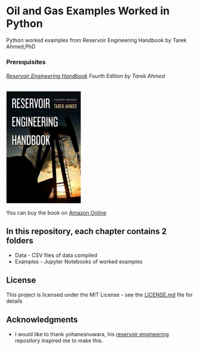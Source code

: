 # Oil and Gas Examples Worked in Python 

Python worked examples from Reservoir Engineering Handbook by Tarek Ahmed,PhD

### Prerequisites

###### [Reservoir Engineering Handbook](https://www.amazon.com/Reservoir-Engineering-Handbook-Tarek-Ahmed/dp/0128136499/ref=pd_vtp_14_2/132-7503470-2764465?_encoding=UTF8&pd_rd_i=0128136499&pd_rd_r=22e13e5b-d434-4cd2-a09b-8603359723bb&pd_rd_w=jSomx&pd_rd_wg=0Z06W&pf_rd_p=78799b78-dae3-4301-84de-c8d65b9b651a&pf_rd_r=H9MXB2KS6RVQFVJMEZEH&psc=1&refRID=H9MXB2KS6RVQFVJMEZEH) Fourth Edition by Tarek Ahmed 
<img src ="cover-page-001.jpg" width="200" height="300">

You can buy the book on [Amazon Online](https://www.amazon.in/Reservoir-Engineering-Handbook-Tarek-Ahmed-ebook/dp/B004Q9TXC2/ref=sr_1_2?dchild=1&keywords=tarek+ahmed&qid=1594554778&sr=8-2)


## In this repository, each chapter contains 2 folders

* Data - CSV files of data compiled 
* Examples - Jupyter Notebooks of worked examples

## License

This project is licensed under the MIT License - see the [LICENSE.md](LICENSE.md) file for details

## Acknowledgments

* I would like to thank yohanesnuwara, his [reservoir engineering](https://github.com/yohanesnuwara/reservoir-engineering) repository inspired me to make this. 
